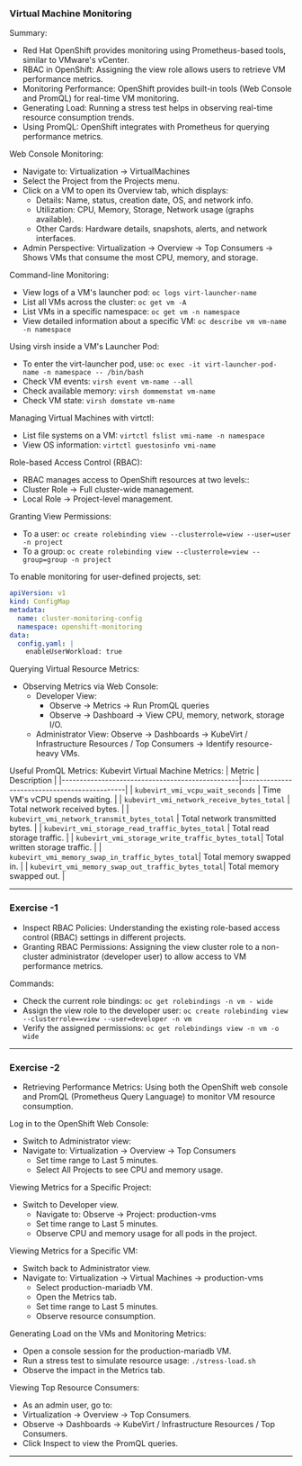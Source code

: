 ### Virtual Machine Monitoring

Summary:
- Red Hat OpenShift provides monitoring using Prometheus-based tools, similar to VMware's vCenter.
- RBAC in OpenShift: Assigning the view role allows users to retrieve VM performance metrics.
- Monitoring Performance: OpenShift provides built-in tools (Web Console and PromQL) for real-time VM monitoring.
- Generating Load: Running a stress test helps in observing real-time resource consumption trends.
- Using PromQL: OpenShift integrates with Prometheus for querying performance metrics.

Web Console Monitoring:
- Navigate to: Virtualization → VirtualMachines
- Select the Project from the Projects menu.
- Click on a VM to open its Overview tab, which displays:
  - Details: Name, status, creation date, OS, and network info.
  - Utilization: CPU, Memory, Storage, Network usage (graphs available).
  - Other Cards: Hardware details, snapshots, alerts, and network interfaces.
- Admin Perspective: Virtualization → Overview → Top Consumers → Shows VMs that consume the most CPU, memory, and storage.

Command-line Monitoring:
- View logs of a VM's launcher pod: `oc logs virt-launcher-name`
- List all VMs across the cluster: `oc get vm -A`
- List VMs in a specific namespace: `oc get vm -n namespace`
- View detailed information about a specific VM: `oc describe vm vm-name -n namespace`

Using virsh inside a VM's Launcher Pod:
- To enter the virt-launcher pod, use: `oc exec -it virt-launcher-pod-name -n namespace -- /bin/bash`
- Check VM events: `virsh event vm-name --all`
- Check available memory: `virsh dommemstat vm-name`
- Check VM state: `virsh domstate vm-name`

Managing Virtual Machines with virtctl:
- List file systems on a VM: `virtctl fslist vmi-name -n namespace`
- View OS information: `virtctl guestosinfo vmi-name`

Role-based Access Control (RBAC):
- RBAC manages access to OpenShift resources at two levels::
- Cluster Role → Full cluster-wide management.
- Local Role → Project-level management.

Granting View Permissions:
- To a user: `oc create rolebinding view --clusterrole=view --user=user -n project`
- To a group: `oc create rolebinding view --clusterrole=view --group=group -n project`

To enable monitoring for user-defined projects, set:
```yaml
apiVersion: v1
kind: ConfigMap
metadata:
  name: cluster-monitoring-config
  namespace: openshift-monitoring
data:
  config.yaml: |
    enableUserWorkload: true
```

Querying Virtual Resource Metrics:
- Observing Metrics via Web Console:
  - Developer View:
    - Observe → Metrics → Run PromQL queries
    - Observe → Dashboard → View CPU, memory, network, storage I/O.
  - Administrator View: Observe → Dashboards → KubeVirt / Infrastructure Resources / Top Consumers → Identify resource-heavy VMs.
 
Useful PromQL Metrics: Kubevirt Virtual Machine Metrics:
| Metric                                         | Description                                  |
|-------------------------------------------------|----------------------------------------------|
| `kubevirt_vmi_vcpu_wait_seconds`              | Time VM's vCPU spends waiting.               |
| `kubevirt_vmi_network_receive_bytes_total`    | Total network received bytes.                |
| `kubevirt_vmi_network_transmit_bytes_total`   | Total network transmitted bytes.             |
| `kubevirt_vmi_storage_read_traffic_bytes_total` | Total read storage traffic.                  |
| `kubevirt_vmi_storage_write_traffic_bytes_total`| Total written storage traffic.               |
| `kubevirt_vmi_memory_swap_in_traffic_bytes_total`| Total memory swapped in.                     |
| `kubevirt_vmi_memory_swap_out_traffic_bytes_total`| Total memory swapped out.                    |

---

### Exercise -1 

- Inspect RBAC Policies: Understanding the existing role-based access control (RBAC) settings in different projects.
- Granting RBAC Permissions: Assigning the view cluster role to a non-cluster administrator (developer user) to allow access to VM performance metrics.

Commands:
- Check the current role bindings: `oc get rolebindings -n vm - wide`
- Assign the view role to the developer user: `oc create rolebinding view --clusterrole==view --user=developer -n vm`
- Verify the assigned permissions: `oc get rolebindings view -n vm -o wide`

---

### Exercise -2

- Retrieving Performance Metrics: Using both the OpenShift web console and PromQL (Prometheus Query Language) to monitor VM resource consumption.

Log in to the OpenShift Web Console: 
- Switch to Administrator view:
- Navigate to: Virtualization → Overview → Top Consumers
  - Set time range to Last 5 minutes.
  - Select All Projects to see CPU and memory usage.

Viewing Metrics for a Specific Project: 
- Switch to Developer view.
  - Navigate to: Observe → Project: production-vms
  - Set time range to Last 5 minutes.
  - Observe CPU and memory usage for all pods in the project.

Viewing Metrics for a Specific VM:
- Switch back to Administrator view.
- Navigate to: Virtualization → Virtual Machines → production-vms
  - Select production-mariadb VM.
  - Open the Metrics tab.
  - Set time range to Last 5 minutes.
  - Observe resource consumption.

Generating Load on the VMs and Monitoring Metrics:
- Open a console session for the production-mariadb VM.
- Run a stress test to simulate resource usage: `./stress-load.sh`
- Observe the impact in the Metrics tab.

Viewing Top Resource Consumers:
- As an admin user, go to:
- Virtualization → Overview → Top Consumers.
- Observe → Dashboards → KubeVirt / Infrastructure Resources / Top Consumers.
- Click Inspect to view the PromQL queries.
---
